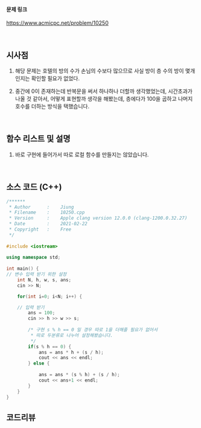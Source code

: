 #### 문제 링크
https://www.acmicpc.net/problem/10250

<br>


## 시사점

1. 해당 문제는 호텔의 방의 수가 손님의 수보다 많으므로 사실 
방이 층 수의 방이 몇개인지는 확인할 필요가 없었다.


2. 중간에 0이 존재하는데 반복문을 써서 하나하나 더할까 생각했었는데, 시간초과가 나올 것 같아서, 어떻게 표현할까 생각을 해봤는데, 층에다가 100을 곱하고 나머지 호수를 더하는 방식을 택했습니다.

<br>

## 함수 리스트 및 설명

1. 바로 구현에 들어가서 따로 로컬 함수를 만들지는 않았습니다.

<br>


##  소스 코드 (C++) 


``` c++
/******
 * Author      :    Jiung
 * Filename    :    10250.cpp
 * Version     :    Apple clang version 12.0.0 (clang-1200.0.32.27)
 * Date        :    2021-02-22
 * Copyright   :    Free
 */
  
#include <iostream>
  
using namespace std;
  
int main() {
// 변수 입력 받기 위한 설정
    int N, h, w, s, ans;
    cin >> N;

    for(int i=0; i<N; i++) {

    // 입력 받기
        ans = 100;
        cin >> h >> w >> s;
        
        /* 구현 s % h == 0 일 경우 따로 1을 더해줄 필요가 없어서
         * 따로 두분류로 나누어 설정해봤습니다.
         */
        if(s % h == 0) {
            ans = ans * h + (s / h);
            cout << ans << endl;
        } else {
        
            ans = ans * (s % h) + (s / h);
            cout << ans+1 << endl;
        }
    }
}
```



## 코드리뷰


